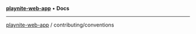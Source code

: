 [**playnite-web-app**](../../README.md) • **Docs**

***

[playnite-web-app](../../README.md) / contributing/conventions
